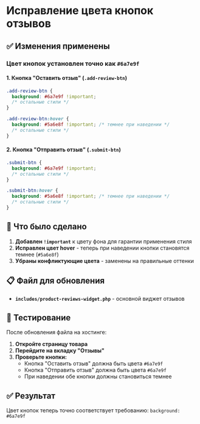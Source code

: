 # Исправление цвета кнопок отзывов

## ✅ **Изменения применены**

### Цвет кнопок установлен точно как `#6a7e9f`

#### 1. **Кнопка "Оставить отзыв" (`.add-review-btn`)**

```css
.add-review-btn {
  background: #6a7e9f !important;
  /* остальные стили */
}

.add-review-btn:hover {
  background: #5a6e8f !important; /* темнее при наведении */
  /* остальные стили */
}
```

#### 2. **Кнопка "Отправить отзыв" (`.submit-btn`)**

```css
.submit-btn {
  background: #6a7e9f !important;
  /* остальные стили */
}

.submit-btn:hover {
  background: #5a6e8f !important; /* темнее при наведении */
  /* остальные стили */
}
```

## 🔧 **Что было сделано**

1. **Добавлен `!important`** к цвету фона для гарантии применения стиля
2. **Исправлен цвет hover** - теперь при наведении кнопки становятся темнее (`#5a6e8f`)
3. **Убраны конфликтующие цвета** - заменены на правильные оттенки

## 📋 **Файл для обновления**

- **`includes/product-reviews-widget.php`** - основной виджет отзывов

## 🧪 **Тестирование**

После обновления файла на хостинге:

1. **Откройте страницу товара**
2. **Перейдите на вкладку "Отзывы"**
3. **Проверьте кнопки:**
   - Кнопка "Оставить отзыв" должна быть цвета `#6a7e9f`
   - Кнопка "Отправить отзыв" должна быть цвета `#6a7e9f`
   - При наведении обе кнопки должны становиться темнее

## ✅ **Результат**

Цвет кнопок теперь точно соответствует требованию: `background: #6a7e9f`

